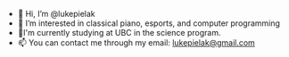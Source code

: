 - 👋 Hi, I’m @lukepielak
- 👀 I’m interested in classical piano, esports, and computer programming
- 🌱I'm currently studying at UBC in the science program.
- 📫 You can contact me through my email: lukepielak@gmail.com

<!---
lukepielak/lukepielak is a ✨ special ✨ repository because its `README.md` (this file) appears on your GitHub profile.
You can click the Preview link to take a look at your changes.
--->
